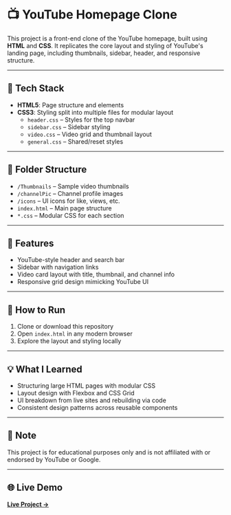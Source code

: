 # 📺 YouTube Homepage Clone

This project is a front-end clone of the YouTube homepage, built using **HTML** and **CSS**. It replicates the core layout and styling of YouTube's landing page, including thumbnails, sidebar, header, and responsive structure.

---

## 🧱 Tech Stack
- **HTML5**: Page structure and elements  
- **CSS3**: Styling split into multiple files for modular layout  
  - `header.css` – Styles for the top navbar  
  - `sidebar.css` – Sidebar styling  
  - `video.css` – Video grid and thumbnail layout  
  - `general.css` – Shared/reset styles

---

## 📂 Folder Structure

- `/Thumbnails` – Sample video thumbnails  
- `/channelPic` – Channel profile images  
- `/icons` – UI icons for like, views, etc.  
- `index.html` – Main page structure  
- `*.css` – Modular CSS for each section

---

## 🎯 Features

- YouTube-style header and search bar  
- Sidebar with navigation links  
- Video card layout with title, thumbnail, and channel info  
- Responsive grid design mimicking YouTube UI  

---

## 🚀 How to Run

1. Clone or download this repository  
2. Open `index.html` in any modern browser  
3. Explore the layout and styling locally

---

## 💡 What I Learned

- Structuring large HTML pages with modular CSS  
- Layout design with Flexbox and CSS Grid  
- UI breakdown from live sites and rebuilding via code  
- Consistent design patterns across reusable components

---

## 📌 Note

This project is for educational purposes only and is not affiliated with or endorsed by YouTube or Google.

---

## 🌐 Live Demo


**[Live Project →](https://riteshluitel60.github.io/YoutubeHomepage/)**

